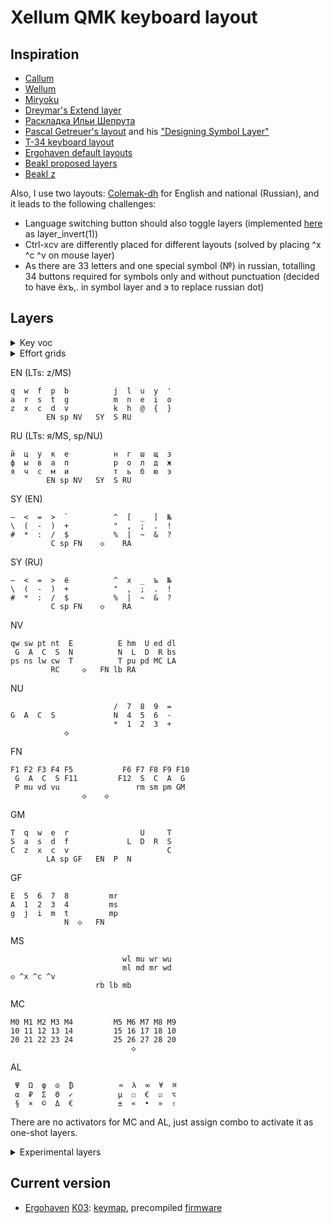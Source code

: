 # Xellum QMK keyboard layout

## Inspiration

- [Callum](https://github.com/callum-oakley/qmk_firmware/tree/master/users/callum)
- [Wellum](https://github.com/braindefender/wellum)
- [Miryoku](https://github.com/manna-harbour/miryoku)
- [Dreymar's Extend layer](https://dreymar.colemak.org/layers-extend.html)
- [Раскладка Ильи Шепрута](https://optozorax.github.io/p/my-keyboard-layout/)
- [Pascal Getreuer's layout](https://github.com/getreuer/qmk-keymap) and his ["Designing Symbol Layer"](https://getreuer.info/posts/keyboards/symbol-layer/index.html)
- [T-34 keyboard layout](https://www.jonashietala.se/blog/2021/06/03/the-t-34-keyboard-layout/)
- [Ergohaven default layouts](https://ergohaven.xyz)
- [Beakl proposed layers](http://ieants.cc/beakl/?i=3)
- [Beakl z](http://thedarnedestthing.com/beakl%20zi%20revisited)

Also, I use two layouts: [Colemak-dh](https://colemakmods.github.io/mod-dh/) for English and national (Russian), and it leads to the following challenges:

- Language switching button should also toggle layers (implemented [here](https://github.com/xelorr/xellum/blob/vial/keyboards/ergohaven/ergohaven_ruen.c#L20-L38) as layer_invert(1))
- Ctrl-xcv are differently placed for different layouts (solved by placing ^x ^c ^v on mouse layer)
- As there are 33 letters and one special symbol (№) in russian, totalling 34 buttons required for symbols only and without punctuation (decided to have ёхъ,. in symbol layer and э to replace russian dot)

## Layers

<details>

<summary>Key voc</summary>

| abbr     | key symbol | key name                                         |
| -------- | ---------- | ------------------------------------------------ |
| ◇        |            | Holding to keep layer activated                  |
| S        | ⇧          | OSM or OSSM Shift                                |
| C        | ⌃          | OSM or OSSM Control                              |
| A        | ⌥          | OSM or OSSM Alt                                  |
| G        | ⌘          | OSM or OSSM Gui                                  |
| LS       | ⇧          | Regular (non-sticky) Left Shift                  |
| LC       | ⌃          | Regular (non-sticky) Left Control                |
| LA       | ⌥          | Regular (non-sticky) Left Alt/Option             |
| LG       | ⌘          | Regular (non-sticky) Left Gui/Super/Win/Command  |
| RS       | ⇧          | Regular (non-sticky) Right Shift                 |
| RC       | ⌃          | Regular (non-sticky) Right Control               |
| RA       | ⌥          | Regular (non-sticky) AltGr                       |
| RG       | ⌘          | Regular (non-sticky) Right Gui/Super/Win/Command |
| __       |            | nothing/transition to previous layer             |
| E        | ⎋          | Escape                                           |
| N        | ↵          | Enter                                            |
| T        | ⇥          | Tab                                              |
| P        |            | Print Screen                                     |
| sp       | ␣          | Space                                            |
| bs       | ⌫          | Backspace                                        |
| dl       | ⌦          | Delete                                           |
| ap       |            | App/Menu                                         |
| U        | ↑          | Up                                               |
| D        | ↓          | Down                                             |
| L        | ←          | Left                                             |
| R        | →          | Right                                            |
| ed       | ↘          | End                                              |
| hm       | ↖          | Home                                             |
| pd       | ⇟          | Page Down                                        |
| pu       | ⇞          | Page Up                                          |
| lb       |            | Left mouse button / button 1                     |
| rb       |            | Right mouse button / button 2                    |
| mb       |            | Miggle mouse button / button 3                   |
| mu       |            | Mouse cursor up                                  |
| md       |            | Mouse cursor down                                |
| ml       |            | Mouse cursor left                                |
| mr       |            | Mouse cursor right                               |
| wu       |            | Mouse wheel up                                   |
| wd       |            | Mouse wheel down                                 |
| wl       |            | Mouse wheel left                                 |
| wr       |            | Mouse wheel right                                |
| Wu       |            | Focus up window                                  |
| Wd       |            | Focus down window                                |
| Wl       |            | Focus left window                                |
| Wr       |            | Focus right window                               |
| Wc       |            | Vim window close                                 |
| Wh       |            | Window split horisontally                        |
| Wv       |            | Window split vertcally                           |
| nl       |            | Num Lock                                         |
| sl       |            | Scroll Lock                                      |
| cl       | ⇪          | Caps Lock                                        |
| cw       | ⇪          | Caps Word                                        |
| lw       |            | RuEn Word                                        |
| lg       |            | Language toggle                                  |
| en       |            | Language set English                             |
| ru       |            | Language set Russian                             |
| pa       |            | Pause/Break                                      |
| rm       |            | Record macro                                     |
| pm       |            | Play recorded macro                              |
| sm       |            | Stop recording macro                             |
| st       |            | Switch Tab (sticky Ctrl-tab)                     |
| sw       |            | Switch Window (sticky Alt-tab or Command-tab)    |
| pt       |            | Previous tab                                     |
| nt       |            | Next tab                                         |
| ns       |            | Next space                                       |
| ps       |            | Next space                                       |
| qt       |            | Close tab                                        |
| qw       |            | Close window                                     |
| vu       |            | Volume up                                        |
| vd       |            | Volume down                                      |
| mt       |            | Mute                                             |
| ^c       |            | Copy                                             |
| ^v       |            | Paste                                            |
| ^x       |            | Cut                                              |
| ^z       |            | Undo                                             |
|  EN      |            | English alphas layer                             |
|  RU      |            | Russian alphas layer                             |
|  NV      |            | navigation layer                                 |
|  MS      |            | mouse/cursor layer                               |
|  SY      |            | symbol later                                     |
|  MC      |            | macro/launcher layer                             |
|  BU      |            | button layer                                     |
|  NU      |            | numbers layer                                    |
|  ME      |            | media layer                                      |
|  FN      |            | F-row/function layer                             |
|  GM      |            | Gaming layer                                     |
|  GF      |            | Function layer for Gaming layer                  |
|  AL      |            | Alt symbol layer                                 |

</details>

<details>

<summary>Effort grids</summary>

[Ergohaven](https://ergohaven.xyz/) [K03](https://ergohaven.xyz/k03)
```
 5  5  4  3  4  6          6  4  3  4  5  5
 4  3  3  2  2  4          4  2  2  3  3  4
 2  1  0  0  0  2          2  0  0  0  1  2
 3  3  2  2  1  4  6    6  4  1  2  2  3  3
       4  4  3  0  1    1  0  3  4  4
```

</details>

EN (LTs: z/MS)
```
q  w  f  p  b          j  l  u  y  '
a  r  s  t  g          m  n  e  i  o
z  x  c  d  v          k  h  @  {  }
        EN sp NV   SY  S RU
```

RU (LTs: я/MS, sp/NU)
```
й  ц  у  к  е          н  г  ш  щ  з
ф  ы  в  а  п          р  о  л  д  ж
я  ч  с  м  и          т  ь  б  ю  э
        EN sp NV   SY  S RU
```

SY (EN)
```
—  <  =  >  `          ^  [  _  ]  №
\  (  -  )  +          "  ,  ;  .  !
#  *  :  /  $          %  |  ~  &  ?
         C sp FN    ◇    RA
```

SY (RU)
```
—  <  =  >  ё          ^  х  _  ъ  №
\  (  -  )  +          "  ,  ;  .  !
#  *  :  /  $          %  |  ~  &  ?
         C sp FN    ◇    RA
```

NV
```
qw sw pt nt  E          E hm  U ed dl
 G  A  C  S  N          N  L  D  R bs
ps ns lw cw  T          T pu pd MC LA
         RC     ◇   FN lb RA
```

NU
```
                       /  7  8  9  =
G  A  C  S             N  4  5  6  -
                       *  1  2  3  +
            ◇              
```

FN
```
F1 F2 F3 F4 F5           F6 F7 F8 F9 F10
 G  A  C  S F11         F12  S  C  A  G  
 P mu vd vu                 rm sm pm GM
                ◇    ◇       
```

GM
```
T  q  w  e  r                U     T
S  a  s  d  f             L  D  R  S
C  z  x  c  v                      C
        LA sp GF   EN  P  N
```

GF
```
E  5  6  7  8         mr   
A  1  2  3  4         ms   
g  j  i  m  t         mp   
            N  ◇   FN
```

MS
```
                         wl mu wr wu
                         ml md mr wd
◇ ^x ^c ^v                          
                   rb lb mb
```

MC
```
M0 M1 M2 M3 M4         M5 M6 M7 M8 M9 
10 11 12 13 14         15 16 17 18 10 
20 21 22 23 24         25 26 27 28 20 
                           ◇
```

AL
```
 Ψ  Ω  φ  ☮  ₿          ≈  λ  ∞  ¥  ⌘
 α  ₽  Σ  Θ  ✓          μ  ☐  €  ☑  ⌥
 §  ×  ©  Δ  €          ±  «  •  »  ⇧
```

There are no activators for MC and AL, just assign combo to activate it as one-shot layers.

<details>

<summary>Experimental layers</summary>

things to consider:

- ru extra letters (хъёэ)
  - combo
  - layer
- ruen punctuation
  - layer
  - side
  - thumb
  - combo
- lang switching
  - thumb
  - side
  - combo
- modifiers for all layers
  - layer
  - thumb
  - side
- OSM Shift
  - thumb
  - side
  - mod tap
  - combo
  - tap dance
  - layer
- enter, tab, escape
  - layer
  - thumb
  - side

thumbs

```
E sp T  N bs dl
E sp T  N  S  х
E sp T  N  [  ]
E sp [  ]  S  A
E sp х  ъ  S  ё
E sp T  ,  S  .
E sp ,  .  S lg
E sp T  [  S  ]
E sp    G  S  A
E sp T     S
E sp T  A  S  G
```

EN
```
q  w  f  p  b          j  l  u  y  '
a  r  s  t  g          m  n  e  i  o
z  x  c  d  v          k  h  @  {  }
        CE sp  T    G  S  A
```

RU
```
й  ц  у  к  е          н  г  ш  щ  з
ф  ы  в  а  п          р  о  л  д  ж
я  ч  с  м  и          т  ь  б  ю  э
        CE sp  T   LG  S LA
```

SY ({;}! are also SCAG via tap dance)
```
№  <  =  >  ё          ^  х  _  ъ   
\  (  -  )  +          "  ,  ;  .  !
#  *  :  /  $          %  |  ~  &  ?
         C sp       ◇  S  A
```

NU
```
/  4  5  6  =                       
0  1  2  3  -          №  S  C  A  G
*  7  8  9  +                       
                       ◇   
```

NU
```
5  6  7  8  9                       
1  2  3  4  0          №  S  C  A  G
/  -  +  =  *                       
                       ◇   
```

NU
```
                       9  5  6  7  8
G  A  C  S  №          0  1  2  3  4
                       *  -  +  =  /
               ◇           
```

NU
```
                       9  8  7  6  5
G  A  C  S  №          0  4  3  2  1
                       *  -  +  =  /
               ◇           
```

NU
```
                       /  4  5  6  =
G  A  C  S  №          0  1  2  3  -
                       *  7  8  9  +
               ◇           
```

FN
```
F11 F4 F5 F6  P                       
F10 F1 F2 F3 GM             S  C  A  G
F12 F7 F8 F9 MC                       
                            ◇
```

</details>

## Current version

- [Ergohaven](https://ergohaven.xyz/) [K03](https://ergohaven.xyz/k03): [keymap](./keyboards/ergohaven/k03/keymaps/xellum/keymap.c), precompiled [firmware](https://github.com/XelorR/xellum/releases/download/latest/ergohaven_k03_xellum.uf2)
